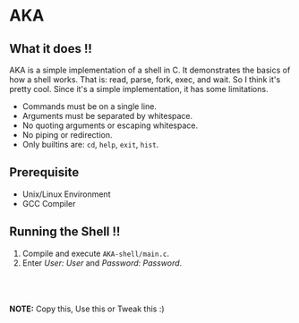 AKA
===
What it does !!
---

AKA is a simple implementation of a shell in C.  It demonstrates the basics of
how a shell works.  That is: read, parse, fork, exec, and wait.  So I think it's
pretty cool.  Since it's a simple implementation, it has some limitations.

* Commands must be on a single line.
* Arguments must be separated by whitespace.
* No quoting arguments or escaping whitespace.
* No piping or redirection.
* Only builtins are: `cd`, `help`, `exit`, `hist`.

Prerequisite
---

* Unix/Linux Environment
* GCC Compiler

Running the Shell !!
---

1. Compile and execute `AKA-shell/main.c`.
2. Enter *User: User* and *Password: Password*.


<br><br><br>
**NOTE:** Copy this, Use this or Tweak this :)
